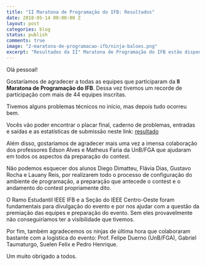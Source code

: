 ```yaml
---
title: "II Maratona de Programação do IFB: Resultados"
date: 2018-05-14 00:00:00 Z
layout: post
categories: blog
status: publish
comments: true
image: "2-maratona-de-programacao-ifb/ninja-baloes.png"
excerpt: "Resultados da II° Maratona de Programação do IFB estão disponíveis."
---
```




Olá pessoal!

Gostaríamos de agradecer a todas as equipes que participaram da **II Maratona de Programação do IFB**. Dessa vez tivemos um recorde de participação com mais de 44 equipes inscritas.

Tivemos alguns problemas técnicos no início, mas depois tudo ocorreu bem.

Vocês vão poder encontrar o placar final, caderno de problemas, entradas e saídas e as estatísticas de submissão neste link: [resultado]({{site.url}}/competicoes-anteriores/#2-mdp-ifb)

Além disso, gostaríamos de agradecer mais uma vez a imensa colaboração dos professores Edson Alves e Matheus Faria da UnB/FGA que ajudaram em todos os aspectos da preparação do contest.

Não podemos esquecer dos alunos Diego Dimatteu, Flávia Dias, Gustavo Rocha e Lauany Reis, por realizarem todo o processo de configuração do ambiente de programação, a preparação que antecede o contest e o andamento do contest propriamente dito.

O Ramo Estudantil IEEE IFB e a Seção do IEEE Centro-Oeste foram fundamentais para divulgação do evento e por nos ajudar com a questão da premiação das equipes e preparação do evento. Sem eles provavelmente não conseguiríamos ter a visibilidade que tivemos.

Por fim, também agradecemos os ninjas de última hora que colaboraram bastante com a logística do evento: Prof. Felipe Duerno (UnB/FGA), Gabriel Taumaturgo, Suelen Felix e Pedro Henrique.

Um muito obrigado a todos.